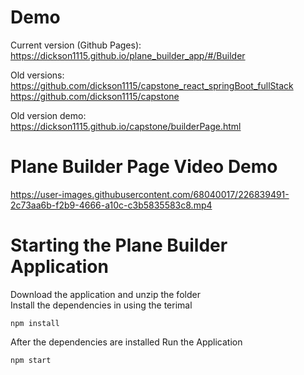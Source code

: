 # Demo 
Current version (Github Pages): \
https://dickson1115.github.io/plane_builder_app/#/Builder 

Old versions: \
https://github.com/dickson1115/capstone_react_springBoot_fullStack \
https://github.com/dickson1115/capstone 

Old version demo: \
https://dickson1115.github.io/capstone/builderPage.html

# Plane Builder Page Video Demo
https://user-images.githubusercontent.com/68040017/226839491-2c73aa6b-f2b9-4666-a10c-c3b5835583c8.mp4

# Starting the Plane Builder Application
Download the application and unzip the folder \
Install the dependencies in using the terimal 
```
npm install
```
After the dependencies are installed Run the Application
```
npm start
```
